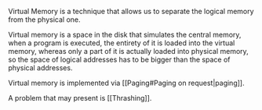 Virtual Memory is a technique that allows us to separate the logical memory from the physical one.

Virtual memory is a space in the disk that simulates the central memory, when a program is executed, the entirety of it is loaded into the virtual memory, whereas only a part of it is actually loaded into physical memory, so the space of logical addresses has to be bigger than the space of physical addresses.

Virtual memory is implemented via [[Paging#Paging on request|paging]].

A problem that may present is [[Thrashing]].
